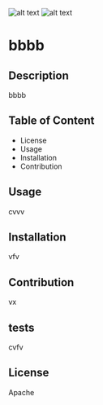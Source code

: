 ![alt text](https://img.shields.io/badge/license-Apache-green)
![alt text](https://avatars3.githubusercontent.com/u/61488735?v=4) 
# bbbb

## Description
bbbb

## Table of Content
- License
- Usage
- Installation
- Contribution

## Usage
cvvv

## Installation
vfv

## Contribution
vx

## tests
cvfv

## License
Apache

